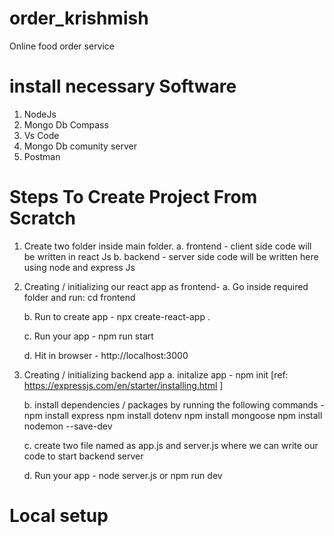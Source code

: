 # order_krishmish
Online food order service

# install necessary Software
1. NodeJs
2. Mongo Db Compass
3. Vs Code
4. Mongo Db comunity server
5. Postman


# Steps To Create Project From Scratch
1. Create two folder inside main folder.
   a. frontend - client side code will be written in react Js
   b. backend - server side code will be written here using node and express Js

2. Creating / initializing our react app as frontend-
   a. Go inside required folder and run:
      cd frontend
      
   b. Run to create app -
      npx create-react-app .

   c. Run your app -
      npm run start

   d. Hit in browser -
      http://localhost:3000 

3. Creating / initializing backend app
   a. initalize app -
      npm init [ref: https://expressjs.com/en/starter/installing.html ]

   b. install dependencies / packages by running the following commands -
      npm install express
      npm install dotenv
      npm install mongoose
      npm install nodemon --save-dev
   
   c. create two file named as app.js and  server.js where we can write our code to start backend server

   d. Run your app -
      node server.js 
      or 
      npm run dev 







# Local setup



